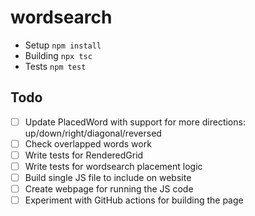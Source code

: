 # wordsearch

* Setup `npm install`
* Building `npx tsc`
* Tests `npm test`

## Todo

- [ ] Update PlacedWord with support for more directions: up/down/right/diagonal/reversed
- [ ] Check overlapped words work
- [ ] Write tests for RenderedGrid
- [ ] Write tests for wordsearch placement logic
- [ ] Build single JS file to include on website
- [ ] Create webpage for running the JS code
- [ ] Experiment with GitHub actions for building the page